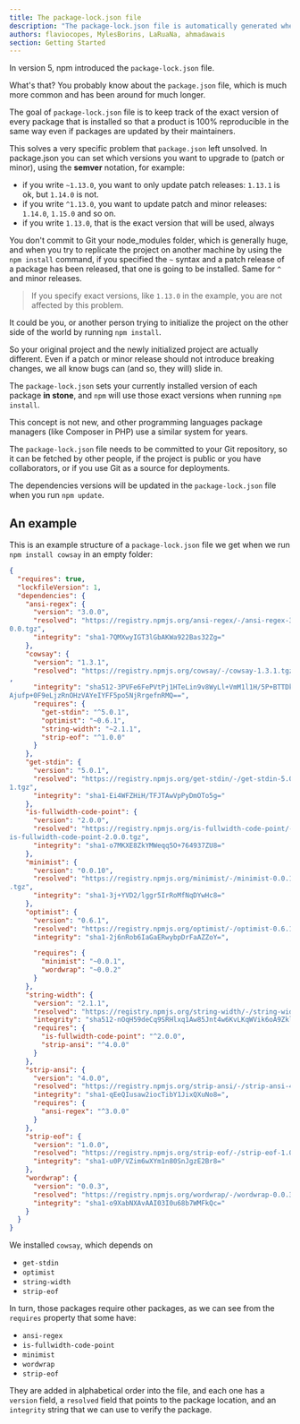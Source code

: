 ```yaml
---
title: The package-lock.json file
description: "The package-lock.json file is automatically generated when installing node packages. Learn what it's about"
authors: flaviocopes, MylesBorins, LaRuaNa, ahmadawais
section: Getting Started
---
```


In version 5, npm introduced the `package-lock.json` file.

What's that? You probably know about the `package.json` file, which is much more common and has been around for much longer.

The goal of `package-lock.json` file is to keep track of the exact version of every package that is installed so that a product is 100% reproducible in the same way even if packages are updated by their maintainers.

This solves a very specific problem that `package.json` left unsolved. In package.json you can set which versions you want to upgrade to (patch or minor), using the **semver** notation, for example:

* if you write `~1.13.0`, you want to only update patch releases: `1.13.1` is ok, but `1.14.0` is not.
* if you write `^1.13.0`, you want to update patch and minor releases: `1.14.0`, `1.15.0` and so on.
* if you write `1.13.0`, that is the exact version that will be used, always

You don't commit to Git your node_modules folder, which is generally huge, and when you try to replicate the project on another machine by using the `npm install` command, if you specified the `~` syntax and a patch release of a package has been released, that one is going to be installed. Same for `^` and minor releases.

> If you specify exact versions, like `1.13.0` in the example, you are not affected by this problem.

It could be you, or another person trying to initialize the project on the other side of the world by running `npm install`.

So your original project and the newly initialized project are actually different. Even if a patch or minor release should not introduce breaking changes, we all know bugs can (and so, they will) slide in.

The `package-lock.json` sets your currently installed version of each package **in stone**, and `npm` will use those exact versions when running `npm install`.

This concept is not new, and other programming languages package managers (like Composer in PHP) use a similar system for years.

The `package-lock.json` file needs to be committed to your Git repository, so it can be fetched by other people, if the project is public or you have collaborators, or if you use Git as a source for deployments.

The dependencies versions will be updated in the `package-lock.json` file when you run `npm update`.

## An example

This is an example structure of a `package-lock.json` file we get when we run `npm install cowsay` in an empty folder:

```json
{
  "requires": true,
  "lockfileVersion": 1,
  "dependencies": {
    "ansi-regex": {
      "version": "3.0.0",
      "resolved": "https://registry.npmjs.org/ansi-regex/-/ansi-regex-3.
0.0.tgz",
      "integrity": "sha1-7QMXwyIGT3lGbAKWa922Bas32Zg="
    },
    "cowsay": {
      "version": "1.3.1",
      "resolved": "https://registry.npmjs.org/cowsay/-/cowsay-1.3.1.tgz"
,
      "integrity": "sha512-3PVFe6FePVtPj1HTeLin9v8WyLl+VmM1l1H/5P+BTTDkM
Ajufp+0F9eLjzRnOHzVAYeIYFF5po5NjRrgefnRMQ==",
      "requires": {
        "get-stdin": "^5.0.1",
        "optimist": "~0.6.1",
        "string-width": "~2.1.1",
        "strip-eof": "^1.0.0"
      }
    },
    "get-stdin": {
      "version": "5.0.1",
      "resolved": "https://registry.npmjs.org/get-stdin/-/get-stdin-5.0.
1.tgz",
      "integrity": "sha1-Ei4WFZHiH/TFJTAwVpPyDmOTo5g="
    },
    "is-fullwidth-code-point": {
      "version": "2.0.0",
      "resolved": "https://registry.npmjs.org/is-fullwidth-code-point/-/
is-fullwidth-code-point-2.0.0.tgz",
      "integrity": "sha1-o7MKXE8ZkYMWeqq5O+764937ZU8="
    },
    "minimist": {
      "version": "0.0.10",
      "resolved": "https://registry.npmjs.org/minimist/-/minimist-0.0.10
.tgz",
      "integrity": "sha1-3j+YVD2/lggr5IrRoMfNqDYwHc8="
    },
    "optimist": {
      "version": "0.6.1",
      "resolved": "https://registry.npmjs.org/optimist/-/optimist-0.6.1.tgz",
      "integrity": "sha1-2j6nRob6IaGaERwybpDrFaAZZoY=",

      "requires": {
        "minimist": "~0.0.1",
        "wordwrap": "~0.0.2"
      }
    },
    "string-width": {
      "version": "2.1.1",
      "resolved": "https://registry.npmjs.org/string-width/-/string-width-2.1.1.tgz",
      "integrity": "sha512-nOqH59deCq9SRHlxq1Aw85Jnt4w6KvLKqWVik6oA9ZklXLNIOlqg4F2yrT1MVaTjAqvVwdfeZ7w7aCvJD7ugkw==",
      "requires": {
        "is-fullwidth-code-point": "^2.0.0",
        "strip-ansi": "^4.0.0"
      }
    },
    "strip-ansi": {
      "version": "4.0.0",
      "resolved": "https://registry.npmjs.org/strip-ansi/-/strip-ansi-4.0.0.tgz",
      "integrity": "sha1-qEeQIusaw2iocTibY1JixQXuNo8=",
      "requires": {
        "ansi-regex": "^3.0.0"
      }
    },
    "strip-eof": {
      "version": "1.0.0",
      "resolved": "https://registry.npmjs.org/strip-eof/-/strip-eof-1.0.0.tgz",
      "integrity": "sha1-u0P/VZim6wXYm1n80SnJgzE2Br8="
    },
    "wordwrap": {
      "version": "0.0.3",
      "resolved": "https://registry.npmjs.org/wordwrap/-/wordwrap-0.0.3.tgz",
      "integrity": "sha1-o9XabNXAvAAI03I0u68b7WMFkQc="
    }
  }
}
```

We installed `cowsay`, which depends on

* `get-stdin`
* `optimist`
* `string-width`
* `strip-eof`

In turn, those packages require other packages, as we can see from the `requires` property that some have:

* `ansi-regex`
* `is-fullwidth-code-point`
* `minimist`
* `wordwrap`
* `strip-eof`

They are added in alphabetical order into the file, and each one has a `version` field, a `resolved` field that points to the package location, and an `integrity` string that we can use to verify the package.
